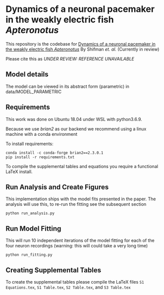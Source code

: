 # Dynamics of a neuronal pacemaker in the weakly electric fish *Apteronotus*

This repository is the codebase for [Dynamics of a neuronal pacemaker in the weakly electric fish *Apteronotus*](https://UNAVAILABLE) By Shifman *et. al.* (Currently in review)

Please cite this as *UNDER REVIEW: REFERENCE UNAVAILABLE* 

## Model details
The model can be viewed in its abstract form (parametric) in data/MODEL_PARAMETRIC

## Requirements

This work was done on Ubuntu 18.04 under WSL with python3.6.9.

Because we use *brian2* as our backend we recommend using a linux machine with a conda environment

To install requirements:

```
conda install -c conda-forge brian2==2.3.0.1
pip install -r requirements.txt
```

To compile the supplemental tables and equations you require a functional LaTeX install. 

## Run Analysis and Create Figures

This implementation ships with the model fits presented in the paper. The analysis will use this, to re-run the fitting see the subsequent section
```
python run_analysis.py
``` 

## Run Model Fitting

This will run 10 independent iterations of the model fitting for each of the four neuron recordings (warning: this will could take a very long time)
```
python run_fitting.py
```

## Creating Supplemental Tables

To create the supplemental tables please compile the LaTeX files `S1 Equations.tex`, `S1 Table.tex`, `S2 Table.tex`, and `S3 Table.tex`